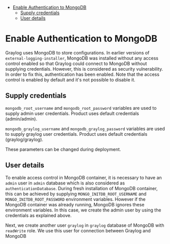 * [Enable Authentication to MongoDB](#enable-authentication-to-mongodb)
  * [Supply credentials](#supply-credentials)
  * [User details](#user-details)

# Enable Authentication to MongoDB

Graylog uses MongoDB to store configurations. In earlier versions of `external-logging-installer`, MongoDB was
installed without any access control enabled so that Graylog could connect to MongoDB without supplying credentials.
However, this is considered as security vulnerability. In order to fix this, authentication has been enabled.
Note that the access control is enabled by default and it's not possible to disable it.

## Supply credentials

`mongodb_root_username` and `mongodb_root_password` variables are used to supply admin user credentials.
Product uses default credentials (admin/admin).

`mongodb_graylog_username` and `mongodb_graylog_password` variables are used to supply graylog user credentials.
Product uses default credentials (graylog/graylog). 

These parameters can be changed during deployment.

## User details

To enable access control in MongoDB container, it is necessary to have an `admin` user in `admin` database
which is also considered as `authenticationDatabase`. During fresh installation of MongoDB container, this can be
achieved by supplying `MONGO_INITDB_ROOT_USERNAME` and `MONGO_INITDB_ROOT_PASSWORD` environment variables.
However if the MongoDB container was already running, MongoDB ignores these environment variables. In this case,
we create the admin user by using the credentials as explained above.

Next, we create another user `graylog` in `graylog` database of MongoDB with `readWrite` role. We use this user
for connection between Graylog and MongoDB